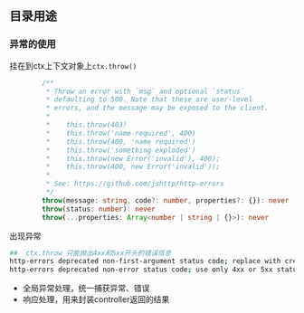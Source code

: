 <!--
 * @Description: 介绍middleware目录用途
 * @Version: Beata1.0
 * @Autor: 【B站&公众号】Rong姐姐好可爱
 * @Date: 2020-09-23 23:31:25
 * @LastEditors: 【B站&公众号】Rong姐姐好可爱
 * @LastEditTime: 2020-09-23 23:31:41
-->


## 目录用途



### 异常的使用

挂在到ctx上下文对象上`ctx.throw()`
```ts
        /**
         * Throw an error with `msg` and optional `status`
         * defaulting to 500. Note that these are user-level
         * errors, and the message may be exposed to the client.
         *
         *    this.throw(403)
         *    this.throw('name required', 400)
         *    this.throw(400, 'name required')
         *    this.throw('something exploded')
         *    this.throw(new Error('invalid'), 400);
         *    this.throw(400, new Error('invalid'));
         *
         * See: https://github.com/jshttp/http-errors
         */
        throw(message: string, code?: number, properties?: {}): never
        throw(status: number): never
        throw(...properties: Array<number | string | {}>): never
```

出现异常
```sh
##  ctx.throw 只能抛出4xx和5xx开头的错误信息
http-errors deprecated non-first-argument status code; replace with createError(699, ...) node_modules/koa/lib/context.js:97:11
http-errors deprecated non-error status code; use only 4xx or 5xx status codes node_modules/koa/lib/context.js:97:11

```


- 全局异常处理，统一捕获异常、错误
- 响应处理，用来封装controller返回的结果